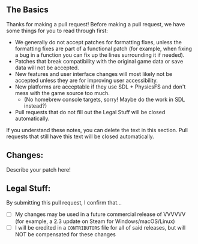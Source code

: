 ## The Basics

Thanks for making a pull request! Before making a pull request, we have some
things for you to read through first:

- We generally do not accept patches for formatting fixes, unless the formatting
  fixes are part of a functional patch (for example, when fixing a bug in a
  function you can fix up the lines surrounding it if needed).
- Patches that break compatibility with the original game data or save data will
  not be accepted.
- New features and user interface changes will most likely not be accepted
  unless they are for improving user accessibility.
- New platforms are acceptable if they use SDL + PhysicsFS and don't mess with
  the game source too much.
    - (No homebrew console targets, sorry! Maybe do the work in SDL instead?)
- Pull requests that do not fill out the Legal Stuff will be closed
  automatically.

If you understand these notes, you can delete the text in this section. Pull
requests that still have this text will be closed automatically.


## Changes:

Describe your patch here!


## Legal Stuff:

By submitting this pull request, I confirm that...

- [ ] My changes may be used in a future commercial release of VVVVVV (for
  example, a 2.3 update on Steam for Windows/macOS/Linux)
- [ ] I will be credited in a `CONTRIBUTORS` file for all of said releases, but
  will NOT be compensated for these changes
